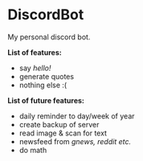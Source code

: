 # DiscordBot
My personal discord bot.

**List of features:**
- say *hello!*
- generate quotes
- nothing else :(


**List of future features:**
- daily reminder to day/week of year
- create backup of server
- read image & scan for text
- newsfeed from *gnews, reddit etc.*
- do math
